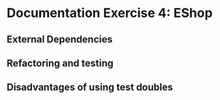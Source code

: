 # Documentation Exercise 4: EShop

## External Dependencies

## Refactoring and testing

## Disadvantages of using test doubles
